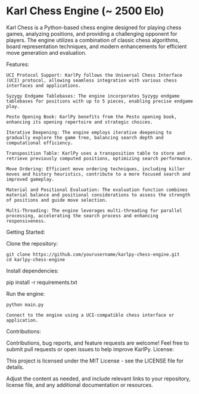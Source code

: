 # Karl Chess Engine (~ 2500 Elo)

Karl Chess is a Python-based chess engine designed for playing chess games, analyzing positions, and providing a challenging opponent for players. The engine utilizes a combination of classic chess algorithms, board representation techniques, and modern enhancements for efficient move generation and evaluation.

Features:

    UCI Protocol Support: KarlPy follows the Universal Chess Interface (UCI) protocol, allowing seamless integration with various chess interfaces and applications.

    Syzygy Endgame Tablebases: The engine incorporates Syzygy endgame tablebases for positions with up to 5 pieces, enabling precise endgame play.

    Pesto Opening Book: KarlPy benefits from the Pesto opening book, enhancing its opening repertoire and strategic choices.

    Iterative Deepening: The engine employs iterative deepening to gradually explore the game tree, balancing search depth and computational efficiency.

    Transposition Table: KarlPy uses a transposition table to store and retrieve previously computed positions, optimizing search performance.

    Move Ordering: Efficient move ordering techniques, including killer moves and history heuristics, contribute to a more focused search and improved gameplay.

    Material and Positional Evaluation: The evaluation function combines material balance and positional considerations to assess the strength of positions and guide move selection.

    Multi-Threading: The engine leverages multi-threading for parallel processing, accelerating the search process and enhancing responsiveness.

Getting Started:

Clone the repository:

    git clone https://github.com/yourusername/karlpy-chess-engine.git
    cd karlpy-chess-engine

Install dependencies:

pip install -r requirements.txt

Run the engine:

    python main.py

    Connect to the engine using a UCI-compatible chess interface or application.

Contributions:

Contributions, bug reports, and feature requests are welcome! Feel free to submit pull requests or open issues to help improve KarlPy.
License:

This project is licensed under the MIT License - see the LICENSE file for details.

Adjust the content as needed, and include relevant links to your repository, license file, and any additional documentation or resources.
